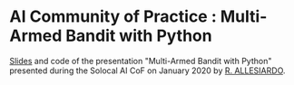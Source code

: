 # AI Community of Practice : Multi-Armed Bandit with Python
[Slides][1] and code of the presentation "Multi-Armed Bandit with Python" presented during the Solocal AI CoF on January 2020 by [R. ALLESIARDO][2].

[1]: https://pagesjaunes.github.io/AI_CoP/2020_01_mab/#/
[2]: https://github.com/rallesiardo
